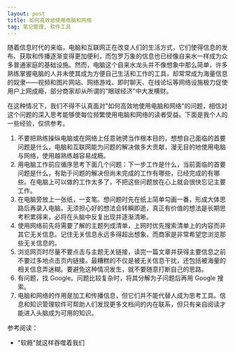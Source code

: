 ```yaml
---
layout: post
title: 如何高效地使用电脑和网络
tag: 笔记管理, 软件工具
---
```


随着信息时代的来临，电脑和互联网正在改变人们的生活方式，它们使得信息的发布、获取和传播逐渐变得更加便利，而包罗万象的信息也已经像自来水一样成为众多普通家庭的基础设施。然而，电脑这个自来水龙头并不像想象中那么简单，许多熟练掌握电脑的人并未使其成为方便自己生活和工作的工具，却常常成为海量信息的奴隶——视频和图片网站、网络游戏、即时聊天、在线论坛等网络设施极力促使用户上网成瘾，部分商家却从所谓的"眼球经济"中大发横财。

在这种情况下，我们不得不认真面对"如何高效地使用电脑和网络"的问题，相信对这个问题的深入思考能够使每位频繁使用电脑和网络的读者受益。下面是我个人的一些经验，仅供参考。

1. 不要把熟练操纵电脑或在网络上任意驰骋当作根本目的，想想自己面临的首要问题是什么，电脑和互联网能为问题的解决做多大贡献，漫无目的地使用电脑与网络，使用越熟练越容易成瘾。
2. 用电脑工作前应循序思考下面几个问题：下一步工作是什么，当前面临的首要问题是什么，有助于问题的解决但尚未完成的工作有哪些，已经完成的有哪些。在电脑上可以做的工作太多了，不把这些问题放在心上就会很快忘记主要工作。
3. 在电脑旁放上一张纸，一支笔。想问题时先在纸上简单勾画一番，形成大体思路后再录入电脑。无须担心好的想法会转瞬即逝，真正有价值的想法是长期思考积累得来，必将在头脑中反复出现并逐渐清晰。
4. 使用网络前先将需要了解的主题列成清单，上网时优先搜索清单上的内容而非其它无关信息。记住无关信息永远多得超出想象，而商家是非常希望您浏览那些无关信息的。
5. 浏览网页时尽量不要点击与主题无关链接，读完一篇文章并获得主要信息之前不要过多地点击页内链接。最糟糕的不仅是被无关信息干扰，还包括被海量的相关信息弄迷糊。要避免这种情况发生，就不要随意打断自己的思路。
6. 有问题，找 Google。问题比较复杂时，将其分解为子问题后再用 Google 搜索。
7. 电脑和网络的作用是加工和传播信息，但它们并不能代替人成为思考工具。信息和知识管理软件可帮助人们发现更多文档间的内在联系，但只有亲自阅读才能进入头脑成为可用的知识。

参考阅读：

* "软瘾"就这样吞噬着我们
